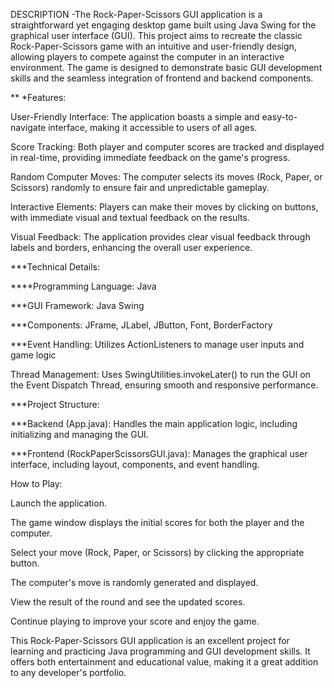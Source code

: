  DESCRIPTION -The Rock-Paper-Scissors GUI application is a straightforward yet engaging desktop game built using Java Swing for the graphical user interface (GUI). This project aims to recreate the classic Rock-Paper-Scissors game with an intuitive and user-friendly design, allowing players to compete against the computer in an interactive environment. The game is designed to demonstrate basic GUI development skills and the seamless integration of frontend and backend components.

** *Features:

User-Friendly Interface: The application boasts a simple and easy-to-navigate interface, making it accessible to users of all ages.

Score Tracking: Both player and computer scores are tracked and displayed in real-time, providing immediate feedback on the game's progress.

Random Computer Moves: The computer selects its moves (Rock, Paper, or Scissors) randomly to ensure fair and unpredictable gameplay.

Interactive Elements: Players can make their moves by clicking on buttons, with immediate visual and textual feedback on the results.

Visual Feedback: The application provides clear visual feedback through labels and borders, enhancing the overall user experience.

***Technical Details:

****Programming Language: Java

***GUI Framework: Java Swing

***Components: JFrame, JLabel, JButton, Font, BorderFactory

***Event Handling: Utilizes ActionListeners to manage user inputs and game logic

Thread Management: Uses SwingUtilities.invokeLater() to run the GUI on the Event Dispatch Thread, ensuring smooth and responsive performance.

***Project Structure:

***Backend (App.java): Handles the main application logic, including initializing and managing the GUI.

***Frontend (RockPaperScissorsGUI.java): Manages the graphical user interface, including layout, components, and event handling.

How to Play:

Launch the application.

The game window displays the initial scores for both the player and the computer.

Select your move (Rock, Paper, or Scissors) by clicking the appropriate button.

The computer's move is randomly generated and displayed.

View the result of the round and see the updated scores.

Continue playing to improve your score and enjoy the game.

This Rock-Paper-Scissors GUI application is an excellent project for learning and practicing Java programming and GUI development skills. It offers both entertainment and educational value, making it a great addition to any developer's portfolio.

